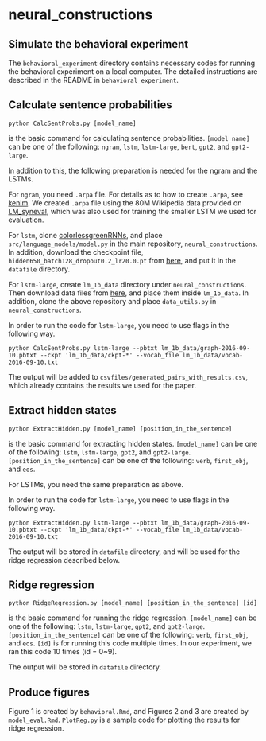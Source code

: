 # neural_constructions
## Simulate the behavioral experiment
The `behavioral_experiment` directory contains necessary codes for running the behavioral experiment on a local computer.  The detailed instructions are described in the README in `behavioral_experiment`.

## Calculate sentence probabilities

```{python3}
python CalcSentProbs.py [model_name]
```
is the basic command for calculating sentence probabilities.
`[model_name]` can be one of the following: `ngram`, `lstm`, `lstm-large`, `bert`, `gpt2`, and `gpt2-large`.

In addition to this, the following preparation is needed for the ngram and the LSTMs.

For `ngram`, you need `.arpa` file.  For details as to how to create `.arpa`, see [kenlm](https://github.com/kpu/kenlm).  We created `.arpa` file using the 80M Wikipedia data provided on [LM_syneval](https://github.com/TalLinzen/LM_syneval), which was also used for training the smaller LSTM we used for evaluation.

For `lstm`, clone [colorlessgreenRNNs](https://github.com/facebookresearch/colorlessgreenRNNs), and place `src/language_models/model.py` in the main repository, `neural_constructions`.  In addition, download the checkpoint file, `hidden650_batch128_dropout0.2_lr20.0.pt` from [here](https://github.com/facebookresearch/colorlessgreenRNNs/tree/master/src), and put it in the `datafile` directory.

For `lstm-large`, create `lm_1b_data` directory under `neural_constructions`.  Then download data files from [here](https://github.com/tensorflow/models/tree/master/research/lm_1b), and place them inside `lm_1b_data`.  In addition, clone the above repository and place `data_utils.py` in `neural_constructions`. 

In order to run the code for `lstm-large`, you need to use flags in the following way.
```{python3}
python CalcSentProbs.py lstm-large --pbtxt lm_1b_data/graph-2016-09-10.pbtxt --ckpt 'lm_1b_data/ckpt-*' --vocab_file lm_1b_data/vocab-2016-09-10.txt
```

The output will be added to `csvfiles/generated_pairs_with_results.csv`, which already contains the results we used for the paper.

## Extract hidden states
```{python3}
python ExtractHidden.py [model_name] [position_in_the_sentence]
```
is the basic command for extracting hidden states.
`[model_name]` can be one of the following: `lstm`, `lstm-large`, `gpt2`, and `gpt2-large`.
`[position_in_the_sentence]` can be one of the following: `verb`, `first_obj`, and `eos`.

For LSTMs, you need the same preparation as above.

In order to run the code for `lstm-large`, you need to use flags in the following way.
```{python3}
python ExtractHidden.py lstm-large --pbtxt lm_1b_data/graph-2016-09-10.pbtxt --ckpt 'lm_1b_data/ckpt-*' --vocab_file lm_1b_data/vocab-2016-09-10.txt
```

The output will be stored in `datafile` directory, and will be used for the ridge regression described below.

## Ridge regression
```{python3}
python RidgeRegression.py [model_name] [position_in_the_sentence] [id]
```
is the basic command for running the ridge regression.
`[model_name]` can be one of the following: `lstm`, `lstm-large`, `gpt2`, and `gpt2-large`.
`[position_in_the_sentence]` can be one of the following: `verb`, `first_obj`, and `eos`.
`[id]` is for running this code multiple times.  In our experiment, we ran this code 10 times (id = 0~9).

The output will be stored in `datafile` directory.

## Produce figures
Figure 1 is created by `behavioral.Rmd`, and Figures 2 and 3 are created by `model_eval.Rmd`.
`PlotReg.py` is a sample code for plotting the results for ridge regression.
